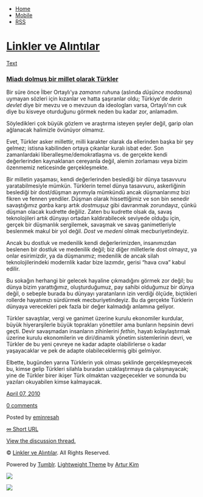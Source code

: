 -   [Home](/)
-   [Mobile](/mobile)
-   [RSS](http://eminresah.tumblr.com/rss)

[Linkler ve Alıntılar](/)
=========================

[Text](http://eminresah.tumblr.com/post/502862809/miad-dolmus-bir-millet-olarak-turkler)

### [Miadı dolmuş bir millet olarak Türkler](http://eminresah.tumblr.com/post/502862809/miad-dolmus-bir-millet-olarak-turkler)

Bir süre önce İlber Ortaylı'ya *zamanın ruhu*na (aslında *düşünce
modası*na) uymayan sözleri için kızanlar ve hatta şaşıranlar oldu;
Türkiye'de *derin devlet* diye bir mevzu ve o mevzuun da ideologları
varsa, Ortaylı'nın cuk diye bu kisveye oturduğunu görmek neden bu kadar
zor, anlamadım.

Söyledikleri çok büyük gözlem ve araştırma isteyen şeyler değil, garip
olan ağlanacak halimizle övünüyor olmamız.

Evet, Türkler asker millettir, milli karakter olarak da ellerinden başka
bir şey gelmez; istisna kabilinden ortaya çıkanlar kuralı isbat eder.
Son zamanlardaki liberalleşme/demokratlaşma vs. de gerçekte kendi
değerlerinden kaynaklanan cereyanla değil, alemin zorlaması veya bizim
özenmemiz neticesinde gerçekleşmekte.

Bir milletin yaşaması, kendi değerlerinden beslediği bir dünya tasavvuru
yaratabilmesiyle mümkün. Türklerin temel dünya tasavvuru, askerliğinin
beslediği bir dost/düşman ayrımıyla mümkündü ancak düşmanlarımız bizi
fikren ve fennen yendiler. Düşman olarak hissettiğimiz ve son bin
senedir savaştığımız *garb*a karşı artık *dostmuşuz* gibi davranmak
zorundayız, çünkü düşman olacak kudrette değiliz. Zaten bu kudrette
olsak da, savaş teknolojileri artık dünyayı ortadan kaldırabilecek
seviyede olduğu için, gerçek bir düşmanlık sergilemek, savaşmak ve savaş
ganimetleriyle beslenmek makul bir yol değil. *Dost* ve *medeni* olmak
mecburiyetindeyiz.

Ancak bu dostluk ve medenilik kendi değerlerimizden, insanımızdan
beslenen bir dostluk ve medenilik değil; biz diğer milletlerle dost
olmayız, ya onlar esirimizdir, ya da düşmanımız; medenilik de ancak
silah teknolojilerindeki modernlik kadar bize lazımdır, gerisi “hava
cıva” kabul edilir.

Bu sokağın herhangi bir gelecek hayaline çıkmadığını görmek zor değil;
bu dünya bizim yarattığımız, oluşturduğumuz, pay sahibi olduğumuz bir
dünya değil, o sebeple burada bu dünyayı yaratanların izin verdiği
ölçüde, biçtikleri rollerde hayatımızı sürdürmek mecburiyetindeyiz. Bu
da gerçekte Türklerin dünyaya verecekleri pek fazla bir değer kalmadığı
anlamına geliyor.

Türkler savaştılar, vergi ve ganimet üzerine kurulu ekonomiler kurdular,
büyük hiyerarşilerle büyük toprakları yönettiler ama bunların hepsinin
devri geçti. Devir savaşmadan insanların zihinlerini *fethin*, hayatı
kolaylaştırmak üzerine kurulu ekonomilerin ve diri/dinamik yönetim
sistemlerinin devri, ve Türkler de bu yeni çevreye ne kadar adapte
olabilirlerse o kadar yaşayacaklar ve pek de adapte olabileceklermiş
gibi gelmiyor.

Elbette, bugünden yarına Türklerin yok olması şeklinde gerçekleşmeyecek
bu, kimse gelip Türkleri silahla buradan uzaklaştırmaya da çalışmayacak;
yine de Türkler birer ikişer Türk olmaktan vazgeçecekler ve sonunda bu
yazıları okuyabilen kimse kalmayacak.

[April 07,
2010](http://eminresah.tumblr.com/post/502862809/miad-dolmus-bir-millet-olarak-turkler)

[0
comments](http://eminresah.tumblr.com/post/502862809/miad-dolmus-bir-millet-olarak-turkler#disqus_thread)

Posted by [eminresah](http://eminresah.tumblr.com/)

[∞ Short URL](http://tmblr.co/ZWS1OyT_HFP)

[View the discussion thread.](http://erblog.disqus.com/?url=ref)

© [Linkler ve Alıntılar](/). All Rights Reserved.

Powered by [Tumblr](http://tumblr.com). [Lightweight
Theme](http://www.tumblr.com/theme/10820) by [Artur
Kim](http://arturkim.com)

![](https://px.srvcs.tumblr.com/impixu?T=1434918943&J=eyJ0eXBlIjoidXJsIiwidXJsIjoiaHR0cDpcL1wvZW1pbnJlc2FoLnR1bWJsci5jb21cL3Bvc3RcLzUwMjg2MjgwOVwvbWlhZC1kb2xtdXMtYmlyLW1pbGxldC1vbGFyYWstdHVya2xlciIsInJlcXR5cGUiOjAsInJvdXRlIjoiXC9wb3N0XC86aWRcLzpzdW1tYXJ5Iiwibm9zY3JpcHQiOjF9&U=EKOMDLIICC&K=e4f90c4517937a49a76b25a40ae1fbded6509ad31ea32f043322765b414f48b2&R=)

![](https://px.srvcs.tumblr.com/impixu?T=1434918943&J=eyJ0eXBlIjoicG9zdCIsInVybCI6Imh0dHA6XC9cL2VtaW5yZXNhaC50dW1ibHIuY29tXC9wb3N0XC81MDI4NjI4MDlcL21pYWQtZG9sbXVzLWJpci1taWxsZXQtb2xhcmFrLXR1cmtsZXIiLCJyZXF0eXBlIjowLCJyb3V0ZSI6IlwvcG9zdFwvOmlkXC86c3VtbWFyeSIsInBvc3RzIjpbeyJwb3N0aWQiOiI1MDI4NjI4MDkiLCJibG9naWQiOiIzNjQ4MDI4Iiwic291cmNlIjozM31dLCJub3NjcmlwdCI6MX0=&U=FBAJNHPLAG&K=18170c08e4587084f10bf2301d08c836b861e505edb805d80f14b0291672b2f0&R=)

